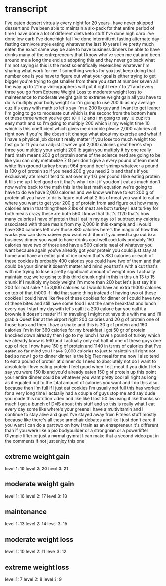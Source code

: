 # transcript

I've eaten dessert virtually every night for 20 years I have never skipped dessert and I've been able to maintain a six-pack for that entire period of time I have done a lot of different diets keto stuff I've done high carb I've done low carb I've done high fat I've done intermittent fasting alternate day fasting carnivore style eating whatever the last 10 years I've pretty much eaten the exact same way be able to have business dinners be able to have drinks many of the entrepreneurs that I know who've seen me eat and been around me a long time end up adopting this and they never go back what I'm not saying is this is the most scientifically researched whatever I'm sharing what work for me if something works for you just keep doing that number one is you have to figure out what your goal is either trying to get bigger you're trying to get smaller from there you start at number seven all the way up to 21 my videographers will put it right here 7 to 21 and every three you go from Extreme Weight Loss to moderate weight loss to maintenance to moderate weight gain to extreme weight gain all you have to do is multiply your body weight so I'm going to use 200 lb as my average cuz it's easy with math so let's say I'm a 200 lb guy and I want to get leaner I'm going to go to moderate cut which is the second from the bottom here of these three which you've got 10 11 12 and I'm going to say 10 cuz it's easy math and so I'm going to multiply 200 which is my weight time 10 which is this coefficient which gives me drumble please 2,000 calories all right now if you're like doesn't it change what about my exercise and what if I have a physical job doesn't really matter if you lose too much weight too fast go to 11 you can adjust it we've got 2,000 calories great here's step three you multiply your weight 200 lb again you multiply it by one really hard math means 200 g of protein some of the science nerd are going to be like you can only metabolize 7 G per don't give a every pound of lean meat white fish ground turkey breast 964 ground beef shrimp whatever a pound is 100 g of protein so if you need 200 g you need 2 lb and that's if you exclusively ate meat I tend to eat over my 1 G per pound I like eating protein it fills me up I feel good on it that's why I do it if you don't eat as much don't now we're back to the math this is the last math equation we're going to have to do we have 2,000 calories and we know we have to eat 200 g of protein all you have to do is figure out what 2 lbs of meat you want to eat or where you want to get your 200 g of protein from and figure out how many calories are in that thing these 2 lbs of meat are both turkey I eat turkey for both meals crazy these are both 560 I know that that's 1120 that's how many calories I have of protein that I eat in my day so I subtract my calories associated with those meals from my 2,000 in this example and I would have 880 calories left over those 880 calories here's the magic of how this works you can do whatever you want with them if you need to go out to a business dinner you want to have drinks cool well cocktails probably 150 calories have two of those and have a 500 calorie meal of whatever you want because again you've already got your protein you could just stay at home and have an entire pint of ice cream that's 880 calories or each of these cookies is probably 400 calories you could have two of them and that could be your dinner it doesn't matter and mind you that's with a cut that's with me trying to lose a pretty significant amount of weight now I actually maintain cuz we're going to this third chunk right in this in this uh 13 to 15 chunk If I multiply my body weight I'm more than 200 but let's just say it's 200 for mat sake * 15 3,000 calories so I would have an extra th000 calories on top of that th000 if I did that same thing instead of having two of these cookies I could have like five of these cookies for dinner or I could have two of these bites and still have some food I eat the same breakfast and lunch every day I start my day with let's call it a 200 calorie bar you call it a brownie it doesn't matter if I'm traveling I might not have this with me and I'll grab a Quest Bar at the airport right 200 calories and 20 g of protein one of those bars and then I have a shake and this is 30 g of protein and 160 calories I'm in for 360 calories for my breakfast I got 50 gr of protein knocked down already then I go to my lunch I have a pound of turkey which we already know is 560 and I actually only eat half of one of these guys one cup of rice I now have 150 g of protein and 1140 in terms of calories that I've eaten so far mind you I have 3,000 calories to just to maintain all right not bad so now I go to dinner dinner is the big Flex meal for me now I also tend to eat a pound of protein at dinner do I need to absolutely not do I want to absolutely I love eating protein I feel good when I eat meat if you didn't let's say you were 150 lb and you'd already eaten 150 g of protein up this point your entire dinner could be whatever you want pretty cool all right as long as it equaled out to the total amount of calories you want and I do this also because then I'm full if I just eat cookies I'm usually not full this has worked for a very long time I actually had a couple of guys stop me and say dude you made this nutrition video and like like I lost 50 lbs using it like thanks so much I get a bunch of DMS about this stuff and so this is really what I eat every day some like where's your greens I have a multivitamin and I continue to stay alive and guys I've stayed away from Fitness stuff mostly because like there's all these armchair debates and like I just don't care if you want I can do a part two on how I train as an entrepreneur it's different than if you were like a pro bodybuilder or a strongman or a powerlifter Olympic lifter or just a normal gymrat I can make that a second video put in the comments if not just enjoy this one


## extreme weight gain
level 1: 19
level 2: 20
level 3: 21

## moderate weight gain
level 1: 16
level 2: 17
level 3: 18

## maintenance
level 1: 13
level 2: 14
level 3: 15

## moderate weight loss
level 1: 10
level 2: 11
level 3: 12

## extreme weight loss
level 1: 7
level 2: 8
level 3: 9
